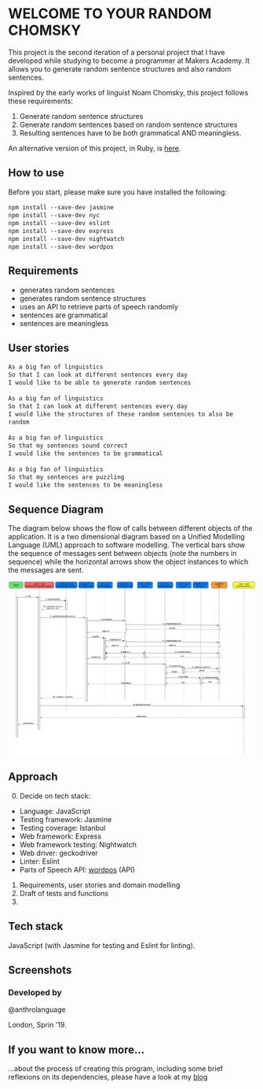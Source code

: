 # WELCOME TO YOUR RANDOM CHOMSKY

This project is the second iteration of a personal project that I have developed while studying to become a programmer at Makers Academy. It allows you to generate random sentence structures and also random sentences.

Inspired by the early works of linguist Noam Chomsky, this project follows these requirements:
  1. Generate random sentence structures
  2. Generate random sentences based on random sentence structures
  3. Resulting sentences have to be both grammatical AND meaningless.

An alternative version of this project, in Ruby, is [here](https://github.com/guilhe0756/random-chomsky-generator).

## How to use

Before you start, please make sure you have installed the following:

```
npm install --save-dev jasmine
npm install --save-dev nyc
npm install --save-dev eslint
npm install --save-dev express
npm install --save-dev nightwatch
npm install --save-dev wordpos
```

## Requirements

- generates random sentences
- generates random sentence structures
- uses an API to retrieve parts of speech randomly
- sentences are grammatical
- sentences are meaningless

## User stories

```
As a big fan of linguistics
So that I can look at different sentences every day
I would like to be able to generate random sentences

As a big fan of linguistics
So that I can look at different sentences every day
I would like the structures of these random sentences to also be random

As a big fan of linguistics
So that my sentences sound correct
I would like the sentences to be grammatical

As a big fan of linguistics
So that my sentences are puzzling
I would like the sentences to be meaningless
```

## Sequence Diagram

The diagram below shows the flow of calls between different objects of the application. It is a two dimensional diagram based on a Unified Modelling Language (UML) approach to software modelling. The vertical bars show the sequence of messages sent between objects (note the numbers in sequence) while the horizontal arrows show the object instances to which the messages are sent.

![diagram](public/images/diagram.png)




## Approach

0. Decide on tech stack:
  - Language: JavaScript
  - Testing framework: Jasmine
  - Testing coverage: Istanbul
  - Web framework: Express
  - Web framework testing: Nightwatch
  - Web driver: geckodriver
  - Linter: Eslint
  - Parts of Speech API: [wordpos](https://www.npmjs.com/package/wordpos) (API)

1. Requirements, user stories and domain modelling
2. Draft of tests and functions
3.


## Tech stack

JavaScript (with Jasmine for testing and Eslint for linting).

## Screenshots

### Developed by

@anthrolanguage

London, Sprin '19.

## If you want to know more...

...about the process of creating this program, including some brief reflexions on its dependencies, please have a look at my [blog](https://medium.com/@guilhermexunu)
